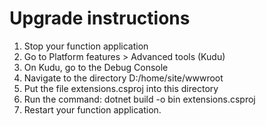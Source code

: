 # Upgrade instructions
1. Stop your function application
2. Go to Platform features > Advanced tools (Kudu)
3. On Kudu, go to the Debug Console
4. Navigate to the directory D:/home/site/wwwroot
5. Put the file extensions.csproj into this directory
6. Run the command: dotnet build -o bin extensions.csproj
7. Restart your function application.



